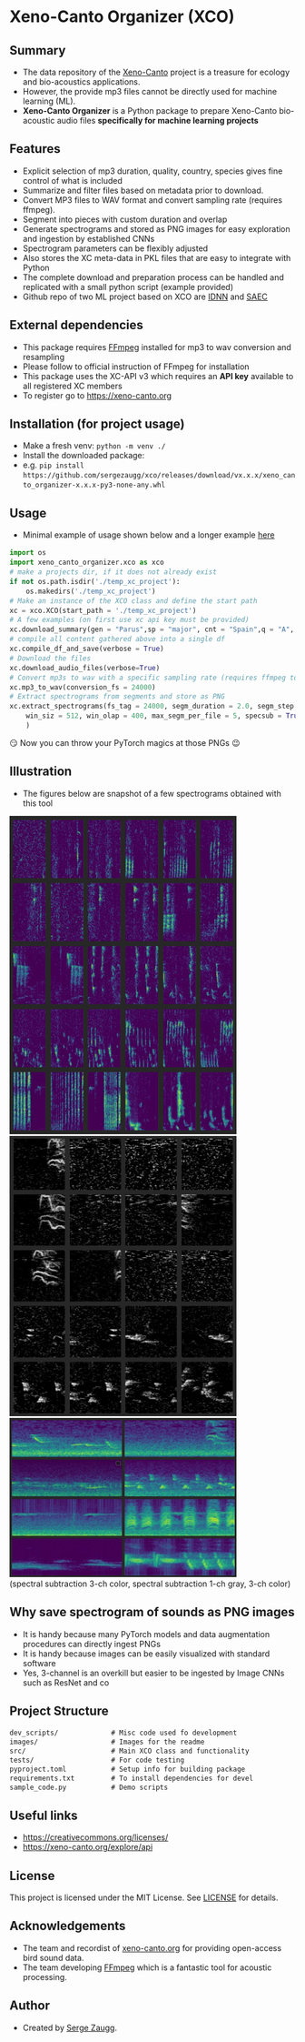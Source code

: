# Xeno-Canto Organizer (XCO)

## Summary
- The data repository of the [Xeno-Canto](https://www.xeno-canto.org/) project is a treasure for ecology and bio-acoustics applications. 
- However, the provide mp3 files cannot be directly used for machine learning (ML). 
- **Xeno-Canto Organizer** is a Python package to prepare Xeno-Canto bio-acoustic audio files **specifically for machine learning projects**

## Features
- Explicit selection of mp3 duration, quality, country, species gives fine control of what is included
- Summarize and filter files based on metadata prior to download.
- Convert MP3 files to WAV format and convert sampling rate (requires ffmpeg).
- Segment into pieces with custom duration and overlap
- Generate spectrograms and stored as PNG images for easy exploration and ingestion by established CNNs
- Spectrogram parameters can be flexibly adjusted
- Also stores the XC meta-data in PKL files that are easy to integrate with Python
- The complete download and preparation process can be handled and replicated with a small python script (example provided)
- Github repo of two ML project based on XCO are [IDNN](https://github.com/sergezaugg/feature_extraction_idnn) and [SAEC](https://github.com/sergezaugg/feature_extraction_saec)

## External dependencies
- This package requires [FFmpeg](https://ffmpeg.org/) installed for mp3 to wav conversion and resampling
- Please follow to official instruction of FFmpeg for installation
- This package uses the XC-API v3 which requires an **API key** available to all registered XC members 
- To register go to https://xeno-canto.org

## Installation (for project usage)
- Make a fresh venv: ``` python -m venv ./ ```
- Install the downloaded package: 
- e.g. ```pip install https://github.com/sergezaugg/xco/releases/download/vx.x.x/xeno_canto_organizer-x.x.x-py3-none-any.whl```

## Usage 
- Minimal example of usage shown below and a longer example [here](sample_code.py)

```python
import os
import xeno_canto_organizer.xco as xco
# make a projects dir, if it does not already exist
if not os.path.isdir('./temp_xc_project'):
    os.makedirs('./temp_xc_project')
# Make an instance of the XCO class and define the start path 
xc = xco.XCO(start_path = './temp_xc_project')
# A few examples (on first use xc api key must be provided)
xc.download_summary(gen = "Parus",sp = "major", cnt = "Spain",q = "A", len_min = 9, len_max = 14,verbose=True)
# compile all content gathered above into a single df
xc.compile_df_and_save(verbose = True)
# Download the files 
xc.download_audio_files(verbose=True)
# Convert mp3s to wav with a specific sampling rate (requires ffmpeg to be installed)
xc.mp3_to_wav(conversion_fs = 24000)
# Extract spectrograms from segments and store as PNG
xc.extract_spectrograms(fs_tag = 24000, segm_duration = 2.0, segm_step = 0.5, 
    win_siz = 512, win_olap = 400, max_segm_per_file = 5, specsub = True, colormap='viridis', verbose=True
    )
```
:smirk: Now you can throw your PyTorch magics at those PNGs :wink: 

## Illustration
* The figures below are snapshot of a few spectrograms obtained with this tool 

<img src="images/spectros_001.png" width="400" />
<img src="images/spectros_002.png" width="400" />
<img src="images/spectros_003.png" width="400" />
<figcaption>(spectral subtraction 3-ch color, spectral subtraction 1-ch gray, 3-ch color)</figcaption>

## Why save spectrogram of sounds as PNG images
* It is handy because many PyTorch models and data augmentation procedures can directly ingest PNGs
* It is handy because images can be easily visualized with standard software
* Yes, 3-channel is an overkill but easier to be ingested by Image CNNs such as ResNet and co

## Project Structure
```
dev_scripts/             # Misc code used fo development
images/                  # Images for the readme
src/                     # Main XCO class and functionality
tests/                   # For code testing
pyproject.toml           # Setup info for building package  
requirements.txt         # To install dependencies for devel
sample_code.py           # Demo scripts
```

## Useful links
* https://creativecommons.org/licenses/
* https://xeno-canto.org/explore/api

## License
This project is licensed under the MIT License. See [LICENSE](LICENSE) for details.

## Acknowledgements
- The team and recordist of [xeno-canto.org](https://www.xeno-canto.org/) for providing open-access bird sound data.
- The team developing [FFmpeg](https://ffmpeg.org/) which is a fantastic tool for acoustic processing.  

## Author
- Created by [Serge Zaugg](https://www.linkedin.com/in/dkifh34rtn345eb5fhrthdbgf45/).




